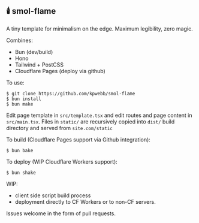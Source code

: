 ## 🕯️ smol-flame

A tiny template for minimalism on the edge. Maximum legibility, zero magic.

Combines:
- Bun (dev/build)
- Hono
- Tailwind + PostCSS
- Cloudflare Pages (deploy via github)

To use: 

```
$ git clone https://github.com/kpwebb/smol-flame
$ bun install
$ bun make
```

Edit  page template in `src/template.tsx` and edit routes and page content in `src/main.tsx`. Files in `static/` are recursively copied into `dist/` build directory and served from `site.com/static`

To build (Cloudflare Pages support via Github integration):

```$ bun bake```

To deploy (WIP Cloudflare Workers support):

```$ bun shake```

WIP:
- client side script build process
- deployment directly to CF Workers or to non-CF servers.

Issues welcome in the form of pull requests.
